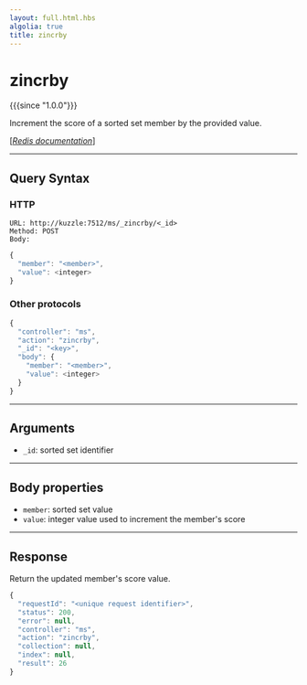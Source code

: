 ```yaml
---
layout: full.html.hbs
algolia: true
title: zincrby
---
```


# zincrby

{{{since "1.0.0"}}}

Increment the score of a sorted set member by the provided value.

[[_Redis documentation_]](https://redis.io/commands/zincrby)

---

## Query Syntax

### HTTP

```http
URL: http://kuzzle:7512/ms/_zincrby/<_id>
Method: POST  
Body:
```

```js
{
  "member": "<member>",
  "value": <integer>
}
```

### Other protocols

```js
{
  "controller": "ms",
  "action": "zincrby",
  "_id": "<key>",
  "body": {
    "member": "<member>",
    "value": <integer>
  }
}
```

---

## Arguments

* `_id`: sorted set identifier

---

## Body properties

* `member`: sorted set value
* `value`: integer value used to increment the member's score

---

## Response

Return the updated member's score value.

```javascript
{
  "requestId": "<unique request identifier>",
  "status": 200,
  "error": null,
  "controller": "ms",
  "action": "zincrby",
  "collection": null,
  "index": null,
  "result": 26
}
```
